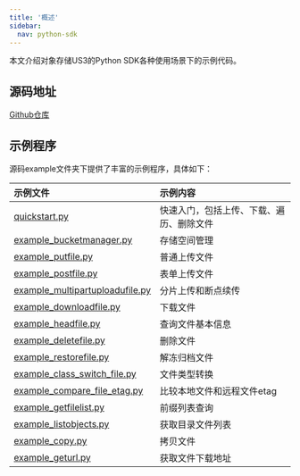 ```yaml
---
title: '概述'
sidebar:
  nav: python-sdk
---
```



本文介绍对象存储US3的Python SDK各种使用场景下的示例代码。

## 源码地址

[Github仓库](https://github.com/ucloud/ufile-sdk-python)

## 示例程序

源码example文件夹下提供了丰富的示例程序，具体如下：

| 示例文件                                                     | 示例内容                                 |
| :----------------------------------------------------------- | :--------------------------------------- |
| [quickstart.py](https://github.com/ucloud/ufile-sdk-python/blob/master/examples/quickstart.py) | 快速入门，包括上传、下载、遍历、删除文件 |
| [example_bucketmanager.py](https://github.com/ucloud/ufile-sdk-python/blob/master/examples/example_bucketmanager.py) | 存储空间管理                             |
| [example_putfile.py](https://github.com/ucloud/ufile-sdk-python/blob/master/examples/example_putfile.py) | 普通上传文件                             |
| [example_postfile.py](https://github.com/ucloud/ufile-sdk-python/blob/master/examples/example_postfile.py) | 表单上传文件                             |
| [example_multipartuploadufile.py](https://github.com/ucloud/ufile-sdk-python/blob/master/examples/example_multipartuploadufile.py) | 分片上传和断点续传                       |
| [example_downloadfile.py](https://github.com/ucloud/ufile-sdk-python/blob/master/examples/example_downloadfile.py) | 下载文件                                 |
| [example_headfile.py](https://github.com/ucloud/ufile-sdk-python/blob/master/examples/example_headfile.py) | 查询文件基本信息                         |
| [example_deletefile.py](https://github.com/ucloud/ufile-sdk-python/blob/master/examples/example_deletefile.py) | 删除文件                                 |
| [example_restorefile.py](https://github.com/ucloud/ufile-sdk-python/blob/master/examples/example_restorefile.py) | 解冻归档文件                             |
| [example_class_switch_file.py](https://github.com/ucloud/ufile-sdk-python/blob/master/examples/example_class_switch_file.py) | 文件类型转换                             |
| [example_compare_file_etag.py](https://github.com/ucloud/ufile-sdk-python/blob/master/examples/example_compare_file_etag.py) | 比较本地文件和远程文件etag               |
| [example_getfilelist.py](https://github.com/ucloud/ufile-sdk-python/blob/master/examples/example_getfilelist.py) | 前缀列表查询                             |
| [example_listobjects.py](https://github.com/ucloud/ufile-sdk-python/blob/master/examples/example_listobjects.py) | 获取目录文件列表                         |
| [example_copy.py](https://github.com/ucloud/ufile-sdk-python/blob/master/examples/example_copy.py) | 拷贝文件                                 |
| [example_geturl.py](https://github.com/ucloud/ufile-sdk-python/blob/master/examples/example_geturl.py) | 获取文件下载地址                         |
